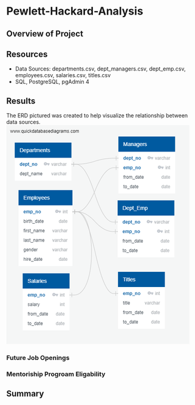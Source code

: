 # Pewlett-Hackard-Analysis

## Overview of Project
## Resources 
* Data Sources: departments.csv, dept_managers.csv, dept_emp.csv, employees.csv, salaries.csv, titles.csv
* SQL, PostgreSQL, pgAdmin 4
## Results
The ERD pictured was created to help visualize the relationship between data sources. 
![EmployeeDB](EmployeeDB.png)
### Future Job Openings
### Mentoriship Progroam Eligability
## Summary
